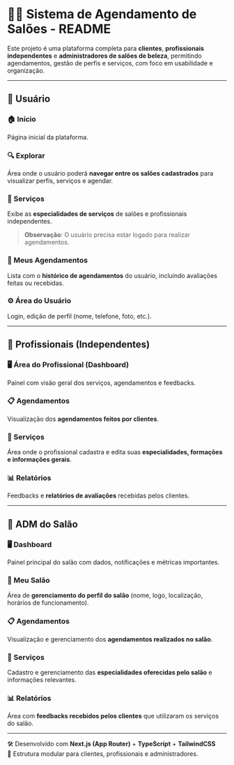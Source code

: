 # 💇‍♀️ Sistema de Agendamento de Salões - README

Este projeto é uma plataforma completa para **clientes**, **profissionais independentes** e **administradores de salões de beleza**, permitindo agendamentos, gestão de perfis e serviços, com foco em usabilidade e organização.

---

## 👤 Usuário

### 🏠 Início
Página inicial da plataforma.

### 🔍 Explorar
Área onde o usuário poderá **navegar entre os salões cadastrados** para visualizar perfis, serviços e agendar.

### 💆 Serviços
Exibe as **especialidades de serviços** de salões e profissionais independentes.

> **Observação**: O usuário precisa estar logado para realizar agendamentos.

### 📅 Meus Agendamentos
Lista com o **histórico de agendamentos** do usuário, incluindo avaliações feitas ou recebidas.

### ⚙️ Área do Usuário
Login, edição de perfil (nome, telefone, foto, etc.).

---

## 💼 Profissionais (Independentes)

### 🖥️ Área do Profissional (Dashboard)
Painel com visão geral dos serviços, agendamentos e feedbacks.

### 📋 Agendamentos
Visualização dos **agendamentos feitos por clientes**.

### 🧾 Serviços
Área onde o profissional cadastra e edita suas **especialidades, formações e informações gerais**.

### 📊 Relatórios
Feedbacks e **relatórios de avaliações** recebidas pelos clientes.

---

## 🏢 ADM do Salão

### 🖥️ Dashboard
Painel principal do salão com dados, notificações e métricas importantes.

### 🏪 Meu Salão
Área de **gerenciamento do perfil do salão** (nome, logo, localização, horários de funcionamento).

### 📋 Agendamentos
Visualização e gerenciamento dos **agendamentos realizados no salão**.

### 🧾 Serviços
Cadastro e gerenciamento das **especialidades oferecidas pelo salão** e informações relevantes.

### 📊 Relatórios
Área com **feedbacks recebidos pelos clientes** que utilizaram os serviços do salão.

---

🛠️ Desenvolvido com **Next.js (App Router)** + **TypeScript** + **TailwindCSS**  
📂 Estrutura modular para clientes, profissionais e administradores.

